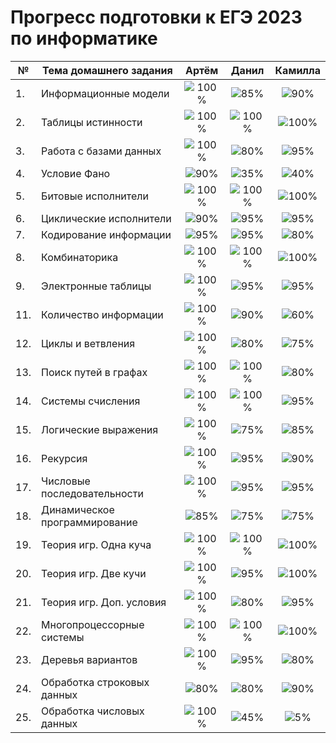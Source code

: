 # Прогресс подготовки к ЕГЭ 2023 по информатике 

| № | Тема домашнего задания                 | Артём   | Данил   | Камилла |
|---|-----------------------------------|:------------------------------------:|:------------------------------------:|:------------------------------------:|
|1. |Информационные модели          |![100%](https://progress-bar.dev/100/)|![85%](https://progress-bar.dev/85)|![90%](https://progress-bar.dev/90)|
|2. |Таблицы истинности             |![100%](https://progress-bar.dev/100/)|![100%](https://progress-bar.dev/100/)|![100%](https://progress-bar.dev/100/)|
|3. |Работа с базами данных         |![100%](https://progress-bar.dev/100/)|![80%](https://progress-bar.dev/80/)|![95%](https://progress-bar.dev/95/)|
|4. |Условие Фано                   |![90%](https://progress-bar.dev/90/)|![35%](https://progress-bar.dev/35/)|![40%](https://progress-bar.dev/40/)|
|5. |Битовые исполнители            |![100%](https://progress-bar.dev/100/)|![100%](https://progress-bar.dev/100/)|![100%](https://progress-bar.dev/100/)|
|6. |Циклические исполнители        |![90%](https://progress-bar.dev/90/)|![95%](https://progress-bar.dev/95/)|![95%](https://progress-bar.dev/95/)|
|7. |Кодирование информации         |![95%](https://progress-bar.dev/95/)|![95%](https://progress-bar.dev/95/)|![80%](https://progress-bar.dev/80/)|
|8. |Комбинаторика                  |![100%](https://progress-bar.dev/100/)|![100%](https://progress-bar.dev/100/)|![100%](https://progress-bar.dev/100/)|
|9. |Электронные таблицы            |![100%](https://progress-bar.dev/100/)|![95%](https://progress-bar.dev/95/)|![95%](https://progress-bar.dev/95/)|
|11.|Количество информации          |![100%](https://progress-bar.dev/100/)|![90%](https://progress-bar.dev/90/)|![60%](https://progress-bar.dev/60/)|
|12.|Циклы и ветвления              |![100%](https://progress-bar.dev/100/)|![80%](https://progress-bar.dev/80/)|![75%](https://progress-bar.dev/75/)|
|13.|Поиск путей в графах           |![100%](https://progress-bar.dev/100/)|![100%](https://progress-bar.dev/100/)|![80%](https://progress-bar.dev/80/)|
|14.|Системы счисления              |![100%](https://progress-bar.dev/100/)|![100%](https://progress-bar.dev/100/)|![95%](https://progress-bar.dev/95/)| 
|15.|Логические выражения           |![100%](https://progress-bar.dev/100/)|![75%](https://progress-bar.dev/75/)|![85%](https://progress-bar.dev/85/)| 
|16.|Рекурсия                       |![100%](https://progress-bar.dev/100/)|![95%](https://progress-bar.dev/95/)|![90%](https://progress-bar.dev/90/)| 
|17.|Числовые последовательности    |![100%](https://progress-bar.dev/100/)|![95%](https://progress-bar.dev/95/)|![95%](https://progress-bar.dev/95/)|
|18.|Динамическое программирование  |![85%](https://progress-bar.dev/85/)|![75%](https://progress-bar.dev/75/)|![75%](https://progress-bar.dev/75/)|
|19.|Теория игр. Одна куча          |![100%](https://progress-bar.dev/100/)|![100%](https://progress-bar.dev/100/)|![100%](https://progress-bar.dev/100/)|
|20.|Теория игр. Две кучи           |![100%](https://progress-bar.dev/100/)|![95%](https://progress-bar.dev/95/)|![100%](https://progress-bar.dev/100/)|
|21.|Теория игр. Доп. условия       |![100%](https://progress-bar.dev/100/)|![80%](https://progress-bar.dev/80/)|![95%](https://progress-bar.dev/95)|
|22.|Многопроцессорные системы      |![100%](https://progress-bar.dev/100/)|![100%](https://progress-bar.dev/100/)|![100%](https://progress-bar.dev/100/)|
|23.|Деревья вариантов              |![100%](https://progress-bar.dev/100/)|![95%](https://progress-bar.dev/95/)|![80%](https://progress-bar.dev/80/)|
|24.|Обработка строковых данных     |![80%](https://progress-bar.dev/80/)|![80%](https://progress-bar.dev/80/)|![90%](https://progress-bar.dev/90/)|
|25.|Обработка числовых данных      |![100%](https://progress-bar.dev/100/)|![45%](https://progress-bar.dev/45/)|![5%](https://progress-bar.dev/5/)|



